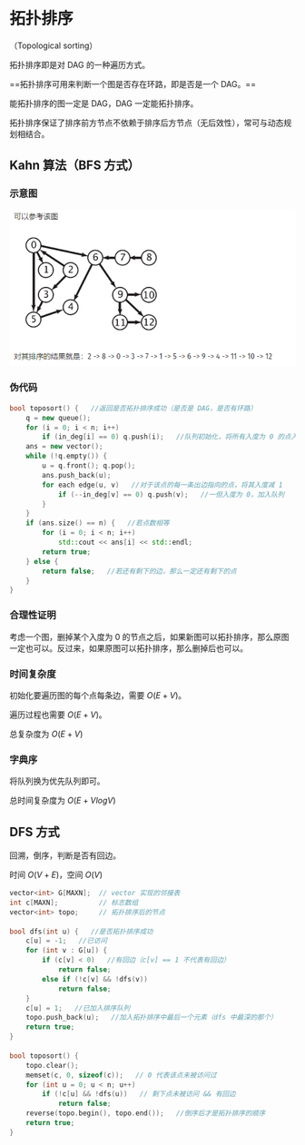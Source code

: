 # 拓扑排序

（Topological sorting）

拓扑排序即是对 DAG 的一种遍历方式。

==拓扑排序可用来判断一个图是否存在环路，即是否是一个 DAG。==

能拓扑排序的图一定是 DAG，DAG 一定能拓扑排序。

拓扑排序保证了排序前方节点不依赖于排序后方节点（无后效性），常可与动态规划相结合。

## Kahn 算法（BFS 方式）

### 示意图

![img](images/拓扑排序/clipboard.png)

### 伪代码

```c++
bool toposort() {   //返回是否拓扑排序成功（是否是 DAG，是否有环路）
    q = new queue();
  	for (i = 0; i < n; i++)
    	if (in_deg[i] == 0) q.push(i);   //队列初始化，将所有入度为 0 的点入队。
  	ans = new vector();
  	while (!q.empty()) {
    	u = q.front(); q.pop();
    	ans.push_back(u);
    	for each edge(u, v)   //对于该点的每一条出边指向的点，将其入度减 1
      		if (--in_deg[v] == 0) q.push(v);   //一但入度为 0，加入队列
    	}
  	}
  	if (ans.size() == n) {   //若点数相等
    	for (i = 0; i < n; i++)
      		std::cout << ans[i] << std::endl;
    	return true;
  	} else {
    	return false;   //若还有剩下的边，那么一定还有剩下的点
  	}
}
```
### 合理性证明

考虑一个图，删掉某个入度为 0 的节点之后，如果新图可以拓扑排序，那么原图一定也可以。反过来，如果原图可以拓扑排序，那么删掉后也可以。

### 时间复杂度

初始化要遍历图的每个点每条边，需要 $O(E + V)$。

遍历过程也需要 $O(E + V)$。

总复杂度为  $O(E + V)$

### 字典序

将队列换为优先队列即可。

总时间复杂度为 $O(E+VlogV)$

## DFS 方式

回溯，倒序，判断是否有回边。

时间 $O(V + E)$，空间 $O(V)$

```c++
vector<int> G[MAXN];  // vector 实现的邻接表
int c[MAXN];          // 标志数组
vector<int> topo;     // 拓扑排序后的节点

bool dfs(int u) {   //是否拓扑排序成功
  	c[u] = -1;   //已访问
  	for (int v : G[u]) {
    	if (c[v] < 0)   //有回边（c[v] == 1 不代表有回边）
      		return false;
    	else if (!c[v] && !dfs(v))
          	return false;
  	}
  	c[u] = 1;   //已加入排序队列
  	topo.push_back(u);   //加入拓扑排序中最后一个元素（dfs 中最深的那个）
  	return true;
}

bool toposort() {
  	topo.clear();
  	memset(c, 0, sizeof(c));   // 0 代表该点未被访问过
  	for (int u = 0; u < n; u++)
    	if (!c[u] && !dfs(u))   // 剩下点未被访问 && 有回边
        	return false;
  	reverse(topo.begin(), topo.end());   //倒序后才是拓扑排序的顺序
  	return true;
}
```

